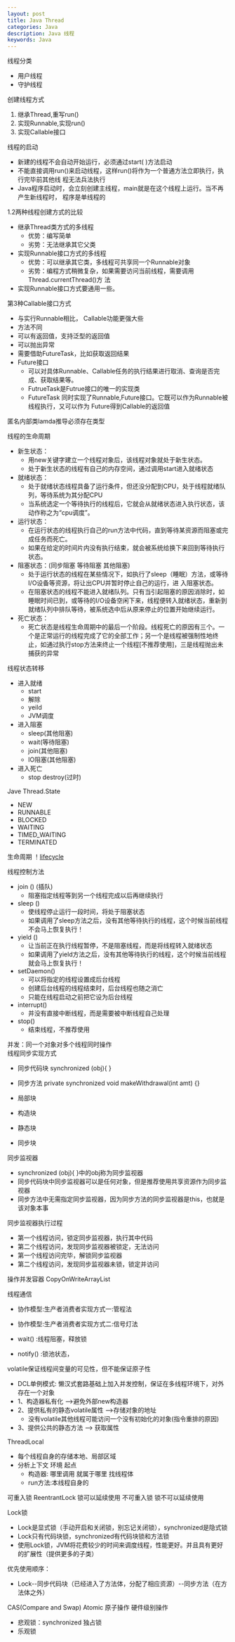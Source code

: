 ```yaml
---
layout: post
title: Java Thread
categories: Java
description: Java 线程
keywords: Java
---
```



线程分类
- 用户线程
- 守护线程

创建线程方式
1. 继承Thread,重写run()
2. 实现Runnable,实现run()
3. 实现Callable接口

线程的启动
- 新建的线程不会自动开始运行，必须通过start( )方法启动 
- 不能直接调用run()来启动线程，这样run()将作为一个普通方法立即执行，执行完毕前其他线 程无法兵法执行 
- Java程序启动时，会立刻创建主线程，main就是在这个线程上运行。当不再产生新线程时， 程序是单线程的

1.2两种线程创建方式的比较
- 继承Thread类方式的多线程 
    - 优势：编写简单 
    - 劣势：无法继承其它父类
- 实现Runnable接口方式的多线程 
    - 优势：可以继承其它类，多线程可共享同一个Runnable对象 
    - 劣势：编程方式稍微复杂，如果需要访问当前线程，需要调用Thread.currentThread()方 法
- 实现Runnable接口方式要通用一些。

第3种Callable接口方式
- 与实行Runnable相比， Callable功能更强大些 
- 方法不同  
- 可以有返回值，支持泛型的返回值 
- 可以抛出异常 
- 需要借助FutureTask，比如获取返回结果
- Future接口 
    - 可以对具体Runnable、Callable任务的执行结果进行取消、查询是否完成、获取结果等。 
    - FutrueTask是Futrue接口的唯一的实现类 
    - FutureTask 同时实现了Runnable,Future接口。它既可以作为Runnable被线程执行，又可以作为 Future得到Callable的返回值

匿名内部类lamda推导必须存在类型


线程的生命周期
- 新生状态： 
    - 用new关键字建立一个线程对象后，该线程对象就处于新生状态。 
    - 处于新生状态的线程有自己的内存空间，通过调用start进入就绪状态 
- 就绪状态： 
    - 处于就绪状态线程具备了运行条件，但还没分配到CPU，处于线程就绪队列，等待系统为其分配CPU 
    - 当系统选定一个等待执行的线程后，它就会从就绪状态进入执行状态，该动作称之为“cpu调度”。 
- 运行状态： 
    - 在运行状态的线程执行自己的run方法中代码，直到等待某资源而阻塞或完成任务而死亡。 
    - 如果在给定的时间片内没有执行结束，就会被系统给换下来回到等待执行状态。 
- 阻塞状态：(同步阻塞 等待阻塞 其他阻塞)
    - 处于运行状态的线程在某些情况下，如执行了sleep（睡眠）方法，或等待I/O设备等资源，将让出CPU并暂时停止自己的运行，进 入阻塞状态。 
    - 在阻塞状态的线程不能进入就绪队列。只有当引起阻塞的原因消除时，如睡眠时间已到，或等待的I/O设备空闲下来，线程便转入就绪状态，重新到就绪队列中排队等待，被系统选中后从原来停止的位置开始继续运行。 
- 死亡状态： 
    - 死亡状态是线程生命周期中的最后一个阶段。线程死亡的原因有三个。一个是正常运行的线程完成了它的全部工作；另一个是线程被强制性地终止，如通过执行stop方法来终止一个线程[不推荐使用]，三是线程抛出未捕获的异常

线程状态转移
- 进入就绪
    - start
    - 解除
    - yeild
    - JVM调度
- 进入阻塞
    - sleep(其他阻塞)
    - wait(等待阻塞)
    - join(其他阻塞)
    - IO阻塞(其他阻塞)
- 进入死亡
    - stop destroy(过时)

Jave Thread.State
- NEW
- RUNNABLE
- BLOCKED
- WAITING
- TIMED_WAITING
- TERMINATED

生命周期
！[lifecycle](/images/java/lifecycle.png)


线程控制方法
- join () (插队)
    - 阻塞指定线程等到另一个线程完成以后再继续执行 
- sleep () 
    - 使线程停止运行一段时间，将处于阻塞状态 
    - 如果调用了sleep方法之后，没有其他等待执行的线程，这个时候当前线程不会马上恢复执行！ 
- yield () 
    - 让当前正在执行线程暂停，不是阻塞线程，而是将线程转入就绪状态 
    - 如果调用了yield方法之后，没有其他等待执行的线程，这个时候当前线程就会马上恢复执行！ 
- setDaemon() 
    - 可以将指定的线程设置成后台线程 
    - 创建后台线程的线程结束时，后台线程也随之消亡 
    - 只能在线程启动之前把它设为后台线程 
- interrupt() 
    - 并没有直接中断线程，而是需要被中断线程自己处理 
- stop() 
    - 结束线程，不推荐使用

并发：同一个对象对多个线程同时操作  
线程同步实现方式
- 同步代码块 synchronized (obj){    } 
- 同步方法  private synchronized void makeWithdrawal(int amt) {}

- 局部块
- 构造块
- 静态块
- 同步块


同步监视器
- synchronized (obj){    }中的obj称为同步监视器 
- 同步代码块中同步监视器可以是任何对象，但是推荐使用共享资源作为同步监视器 
- 同步方法中无需指定同步监视器，因为同步方法的同步监视器是this，也就是该对象本事

同步监视器执行过程
- 第一个线程访问，锁定同步监视器，执行其中代码 
- 第二个线程访问，发现同步监视器被锁定，无法访问 
- 第一个线程访问完毕，解锁同步监视器 
- 第二个线程访问，发现同步监视器未锁，锁定并访问

操作并发容器 CopyOnWriteArrayList


线程通信
- 协作模型:生产者消费者实现方式一:管程法
- 协作模型:生产者消费者实现方式二:信号灯法

- wait()   :线程阻塞，释放锁
- notify() :锁池状态，

volatile保证线程间变量的可见性，但不能保证原子性 
* DCL单例模式: 懒汉式套路基础上加入并发控制，保证在多线程环境下，对外存在一个对象
* 1、构造器私有化 -->避免外部new构造器
* 2、提供私有的静态volatile属性 -->存储对象的地址
    - 没有volatile其他线程可能访问一个没有初始化的对象(指令重排的原因)
* 3、提供公共的静态方法 --> 获取属性

ThreadLocal
- 每个线程自身的存储本地、局部区域
- 分析上下文 环境  起点
    * 构造器: 哪里调用 就属于哪里 找线程体
    * run方法:本线程自身的

可重入锁 ReentrantLock 锁可以延续使用
不可重入锁  锁不可以延续使用

Lock锁
- Lock是显式锁（手动开启和关闭锁，别忘记关闭锁），synchronized是隐式锁 
- Lock只有代码块锁，synchronized有代码块锁和方法锁 
- 使用Lock锁，JVM将花费较少的时间来调度线程，性能更好。并且具有更好的扩展性（提供更多的子类） 

优先使用顺序： 
- Lock--同步代码块（已经进入了方法体，分配了相应资源）--同步方法（在方法体之外）

CAS(Compare and Swap) Atomic 原子操作 硬件级别操作
- 悲观锁：synchronized 独占锁
- 乐观锁


